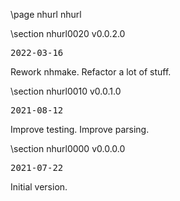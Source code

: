 \page nhurl nhurl

<div style="max-width:700px;">

\section nhurl0020 v0.0.2.0

<pre>
2022-03-16
</pre>

 Rework nhmake. Refactor a lot of stuff.



\section nhurl0010 v0.0.1.0

<pre>
2021-08-12
</pre>

 Improve testing. Improve parsing.



\section nhurl0000 v0.0.0.0

<pre>
2021-07-22
</pre>

 Initial version.



</div>